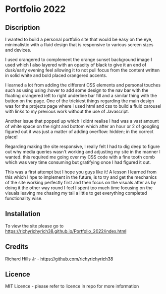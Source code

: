 # Portfolio 2022

## Discription

I wanted to build a personal portfolio site that would be easy on the eye, minimalistic with a fluid design that is responsive to various screen sizes and devices.

I used orangered to complement the orange sunset background image I used which I also layered with an opacity of black to give it an end of dusk/early evening feel allowing it to not pull focus from the content written in solid white and bold placed orangered accents.

I learned a lot from adding the different CSS elements and personal touches such as using using :hover to add some design to the nav bar with the floating orangered left to right underline bar fill and a similar thing with the button on the page. One of the trickiest things regarding the main design was for the projects page where I used html and css to build a fluid carousel with links to my previous work without the use of Javascript.

Another issue that popped up which I didnt realise I had was a vast amount of white space on the right and bottom which after an hour or 2 of googling figured out it was just a matter of adding overflow: hidden; in the correct place!

Regarding making the site responsive, I really felt I had to dig deep to figure out why media queries wasn't working and adjusting my site in the manner I wanted. this required me going over my CSS code with a fine tooth comb which was very time consuming but gratifying once I had figured it out.

This was a first attempt but I hope you guys like it! A lesson I learned from this which I hpe to implement in the future, is to try and get the mechanics of the site working perfectly first and then focus on the visuals after as by doing it the other way round I feel I spent too much time focusing on the visuals leaving me chasing my tail a little to get everything completed functionality wise.

## Installation

To view the site please go to https://richyrichyrich38.github.io/Portfolio_2022/index.html

## Credits

Richard Hills Jr - https://github.com/richyrichyrich38

## Licence

MIT Licence - please refer to licence in repo for more information